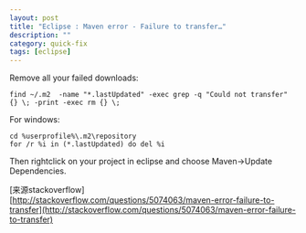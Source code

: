 ```yaml
---
layout: post
title: "Eclipse : Maven error - Failure to transfer…"
description: ""
category: quick-fix
tags: [eclipse]
---
```

Remove all your failed downloads:

```
find ~/.m2  -name "*.lastUpdated" -exec grep -q "Could not transfer" {} \; -print -exec rm {} \;
```

For windows:

```
cd %userprofile%\.m2\repository
for /r %i in (*.lastUpdated) do del %i
```

Then rightclick on your project in eclipse and choose Maven->Update Dependencies.

[来源stackoverflow]  
[http://stackoverflow.com/questions/5074063/maven-error-failure-to-transfer](http://stackoverflow.com/questions/5074063/maven-error-failure-to-transfer)
